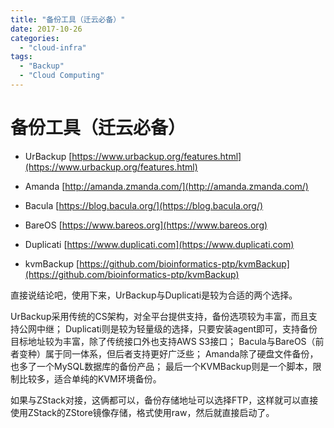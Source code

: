 ```yaml
---
title: "备份工具（迁云必备）"
date: 2017-10-26
categories: 
  - "cloud-infra"
tags:
  - "Backup"
  - "Cloud Computing"
---
```


# 备份工具（迁云必备）

- UrBackup [https://www.urbackup.org/features.html](https://www.urbackup.org/features.html) 

- Amanda [http://amanda.zmanda.com/](http://amanda.zmanda.com/) 

- Bacula [https://blog.bacula.org/](https://blog.bacula.org/) 

- BareOS [https://www.bareos.org](https://www.bareos.org) 

- Duplicati [https://www.duplicati.com](https://www.duplicati.com) 

- kvmBackup [https://github.com/bioinformatics-ptp/kvmBackup](https://github.com/bioinformatics-ptp/kvmBackup)

直接说结论吧，使用下来，UrBackup与Duplicati是较为合适的两个选择。

UrBackup采用传统的CS架构，对全平台提供支持，备份选项较为丰富，而且支持公网中继； Duplicati则是较为轻量级的选择，只要安装agent即可，支持备份目标地址较为丰富，除了传统接口外也支持AWS S3接口； Bacula与BareOS（前者变种）属于同一体系，但后者支持更好广泛些； Amanda除了硬盘文件备份，也多了一个MySQL数据库的备份产品； 最后一个KVMBackup则是一个脚本，限制比较多，适合单纯的KVM环境备份。

如果与ZStack对接，这俩都可以，备份存储地址可以选择FTP，这样就可以直接使用ZStack的ZStore镜像存储，格式使用raw，然后就直接启动了。